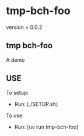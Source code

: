 # tmp-bch-foo

version = 0.0.2

## tmp bch-foo

A demo

## USE

To setup:
- Run: [./SETUP.sh]

To use:
- Run: [uv run tmp-bch-foo]
